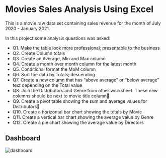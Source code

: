 # Movies Sales Analysis Using Excel
This is a movie raw data set containing sales revenue for the month of July 2020 - January 2021.

In this project some analysis questions was asked:

* Q1. Make the table look more professional; presentable to the business
* Q2. Create Column totals
* Q3. Create an Average, Min and Max column
* Q4. Create a month over month column for the latest month
* Q5. Conditional format the MoM column
* Q6. Sort the data by Totals; descending
* Q7. Create a new column that has “above average” or “below average” text depending on the Total value
* Q8. Join the Distributors and Genre from other worksheet. These new columns should be next to movie title column
* Q9. Create a pivot table showing the sum and average values for Distributors
* Q10. Create a horizontal bar chart showing the totals by Movie
* Q11. Create a vertical bar chart showing the average value by Genre
* Q12. Create a pie chart showing the average value by Directors


## Dashboard
![dashboard](https://user-images.githubusercontent.com/85041303/218713432-c6a5c05b-a13e-4643-a03d-2cae7307d617.PNG)
